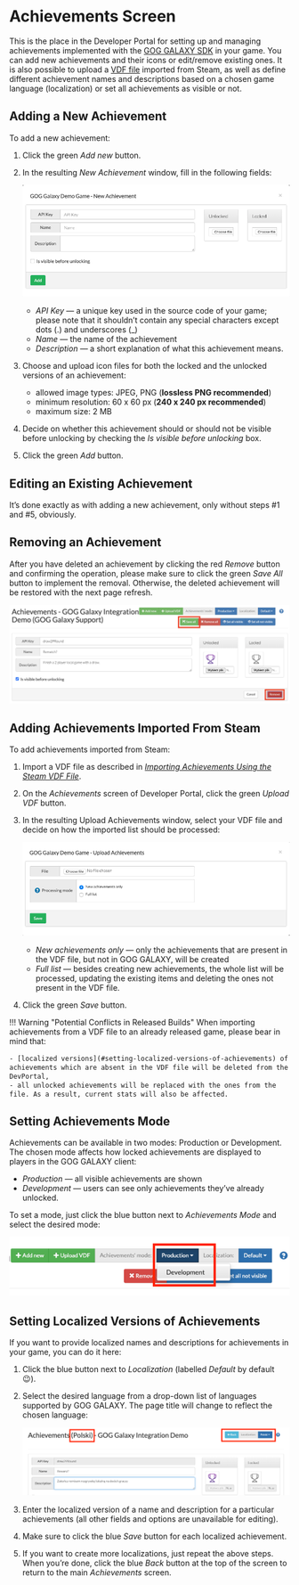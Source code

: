 # Achievements Screen

This is the place in the Developer Portal for setting up and managing achievements implemented with the [GOG GALAXY SDK](sdk-stats-and-achievements.md) in your game. You can add new achievements and their icons or edit/remove existing ones. It is also possible to upload a [VDF file](sdk-steam-import.md) imported from Steam, as well as define different achievement names and descriptions based on a chosen game language (localization) or set all achievements as visible or not.

## Adding a New Achievement

To add a new achievement:

1. Click the green *Add new* button.

2. In the resulting *New Achievement* window, fill in the following fields:

    ![New Achievement](_assets/new-achievement.png)

    - *API Key* — a unique key used in the source code of your game; please note that it shouldn’t contain any special characters except dots (.) and underscores (_)
    - *Name* — the name of the achievement
    - *Description* — a short explanation of what this achievement means.

3. Choose and upload icon files for both the locked and the unlocked versions of an achievement:

    - allowed image types: JPEG, PNG (**lossless PNG recommended**)
    - minimum resolution: 60 x 60 px (**240 x 240 px recommended**)
    - maximum size: 2 MB

4. Decide on whether this achievement should or should not be visible before unlocking by checking the *Is visible before unlocking* box.

5. Click the green *Add* button.

## Editing an Existing Achievement

It’s done exactly as with adding a new achievement, only without steps #1 and #5, obviously.

## Removing an Achievement

After you have deleted an achievement by clicking the red *Remove* button and confirming the operation, please make sure to click the green *Save All* button to implement the removal. Otherwise, the deleted achievement will be restored with the next page refresh.

![Buttons for Achievement Removal](_assets/remove-achievement.png)

## Adding Achievements Imported From Steam

To add achievements imported from Steam:

1. Import a VDF file as described in [*Importing Achievements Using the Steam VDF File*](sdk-steam-import.md).

2. On the *Achievements* screen of Developer Portal, click the green *Upload VDF* button.

3. In the resulting Upload Achievements window, select your VDF file and decide on how the imported list should be processed:

    ![Upload a VDF File with Achievements](_assets/upload-vdf-achievements.png)

    - *New achievements only* — only the achievements that are present in the VDF file, but not in GOG GALAXY, will be created
    - *Full list* — besides creating new achievements, the whole list will be processed, updating the existing items and deleting the ones not present in the VDF file.

4. Click the green *Save* button.

!!! Warning "Potential Conflicts in Released Builds"
    When importing achievements from a VDF file to an already released game, please bear in mind that:

    - [localized versions](#setting-localized-versions-of-achievements) of achievements which are absent in the VDF file will be deleted from the DevPortal,
    - all unlocked achievements will be replaced with the ones from the file. As a result, current stats will also be affected.

## Setting Achievements Mode

Achievements can be available in two modes: Production or Development. The chosen mode affects how locked achievements are displayed to players in the GOG GALAXY client:

- *Production* — all visible achievements are shown
- *Development* — users can see only achievements they’ve already unlocked.

To set a mode, just click the blue button next to *Achievements Mode* and select the desired mode:

![Achievements Mode](_assets/achievements-mode.png)

## Setting Localized Versions of Achievements

If you want to provide localized names and descriptions for achievements in your game, you can do it here:

1. Click the blue button next to *Localization* (labelled *Default* by default 😉).

2. Select the desired language from a drop-down list of languages supported by GOG GALAXY. The page title will change to reflect the chosen language:

    ![Achievements Localization](_assets/achievements-localization.png)

3. Enter the localized version of a name and description for a particular achievements (all other fields and options are unavailable for editing).

4. Make sure to click the blue *Save* button for each localized achievement.

5. If you want to create more localizations, just repeat the above steps. When you’re done, click the blue *Back* button at the top of the screen to return to the main *Achievements* screen.
